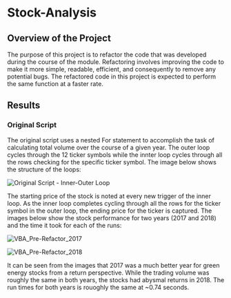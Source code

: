 # Stock-Analysis
## Overview of the Project
The purpose of this project is to refactor the code that was developed during the course of the module. Refactoring involves improving the code to make it more simple, readable, efficient, and consequently to remove any potential bugs. The refactored code in this project is expected to perform the same function at a faster rate.

## Results
### Original Script
The original script uses a nested For statement to accomplish the task of calculating total volume over the course of a given year. The outer loop cycles through the 12 ticker symbols while the innter loop cycles through all the rows checking for the specific ticker symbol. The image below shows the structure of the loops:

![Original Script - Inner-Outer Loop](https://user-images.githubusercontent.com/81054290/115630114-18046700-a2c9-11eb-92e3-d570055e7bc4.png)

The starting price of the stock is noted at every new trigger of the inner loop. As the inner loop completes cycling through all the rows for the ticker symbol in the outer loop, the ending price for the ticker is captured. The images below show the stock performance for  two years (2017 and 2018) and the time it took for each of the runs:

![VBA_Pre-Refactor_2017](https://user-images.githubusercontent.com/81054290/115632693-e641cf00-a2cd-11eb-9def-91e50d3e0b6a.PNG)

![VBA_Pre-Refactor_2018](https://user-images.githubusercontent.com/81054290/115632701-ea6dec80-a2cd-11eb-9a02-9bc5813dd703.png)

It can be seen from the images that 2017 was a much better year for green energy stocks from a return perspective. While the trading volume was roughly the same in both years, the stocks had abysmal returns in 2018. The run times for both years is rouoghly the same at ~0.74 seconds.
